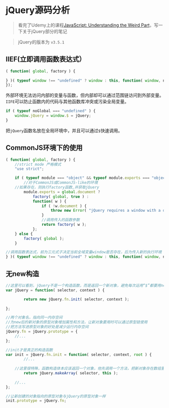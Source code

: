 # jQuery源码分析

> 看完了Udemy上的课程[JavaScript: Understanding the Weird Part](https://www.udemy.com/course/understand-javascript/)，写一下关于jQuery部分的笔记

>jQuery的版本为 `v3.5.1`
## IIEF(立即调用函数表达式）

```javascript
( function( global, factory ) {
	
} )( typeof window !== "undefined" ? window : this, function( window, noGlobal ) {
});

```
外部环境无法访问内部的变量与函数，但内部却可以通过范围链访问到外部变量。`IIFE`可以防止函数内的代码与其他函数库冲突或污染全局变量。

```javascript
if ( typeof noGlobal === "undefined" ) {
	window.jQuery = window.$ = jQuery;
}
```
把`jQuery`函数名放在全局环境中，并且可以通过`$`快速调用。

## CommonJS环境下的使用

```javascript
( function( global, factory ) {
	//strict mode 严格模式
	"use strict";

	if ( typeof module === "object" && typeof module.exports === "object" ) {
		//对于CommonJS或CommonJS-like的环境
    //如果存在，则执行factory函数,并获取jQuery
		module.exports = global.document ?
			factory( global, true ) :
			function( w ) {
				if ( !w.document ) {
					throw new Error( "jQuery requires a window with a document" );
				}
				//调用传入的函数参数
				return factory( w );
			};
	} else {
		factory( global );
	}

//调用函数表达式，前为三元式子决定当前全域变量window是否存在，后为传入新的执行环境
} )( typeof window !== "undefined" ? window : this, function( window, noGlobal ) { });
```

## 无new构造
```javascript
//这里可以看到，jQuery不是一个构造函数，而是返回一个新对象，避免每次运用“$”都要用new关键字创建对象
var jQuery = function( selector, context ) {

		return new jQuery.fn.init( selector, context );
    
};

//两个对象名，指向同一内存空间
//为new后的新对象的原型对象增加属性和方法，让新对象要用时可以通过原型链使用
//把方法写进原型对象的好处是减少运行内存空间
jQuery.fn = jQuery.prototype = {
    //...
};

//init才是真正的构造函数
var init = jQuery.fn.init = function( selector, context, root ) {
		//... 
    
    //这里很特殊，函数构造体本应该返回一个对象，他先调用一个方法，把新对象存在数组里，再返回该对象
		return jQuery.makeArray( selector, this );
    
    //...
};

//让新创建的对象指向的原型对象与jQuery的原型对象一样
init.prototype = jQuery.fn;
```

